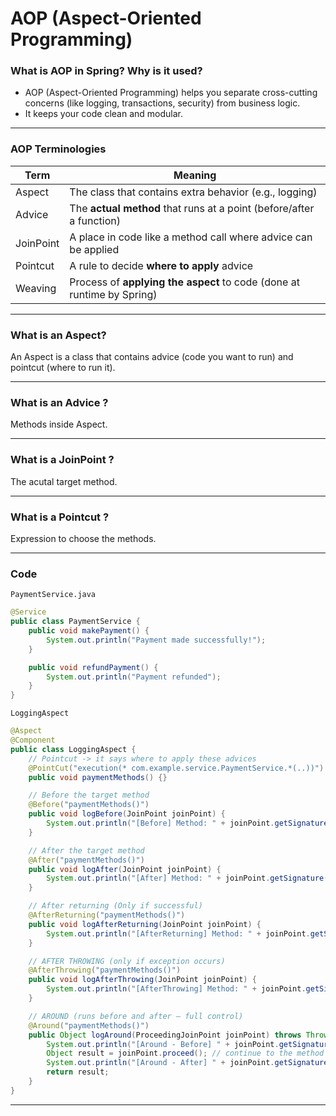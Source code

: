 # AOP (Aspect-Oriented Programming)

### What is AOP in Spring? Why is it used?  
- AOP (Aspect-Oriented Programming) helps you separate cross-cutting concerns (like logging, transactions, security) from business logic.
- It keeps your code clean and modular.

---

### AOP Terminologies
| Term      | Meaning                                                                |
| --------- | ---------------------------------------------------------------------- |
| Aspect    | The class that contains extra behavior (e.g., logging)                 |
| Advice    | The **actual method** that runs at a point (before/after a function)   |
| JoinPoint | A place in code like a method call where advice can be applied         |
| Pointcut  | A rule to decide **where to apply** advice                             |
| Weaving   | Process of **applying the aspect** to code (done at runtime by Spring) |

---

### What is an Aspect?
An Aspect is a class that contains advice (code you want to run) and pointcut (where to run it).

---

### What is an Advice ?
Methods inside Aspect.

---

### What is a JoinPoint ?
The acutal target method.

--- 

### What is a Pointcut ?
Expression to choose the methods.

---

### Code

`PaymentService.java`

```java
@Service
public class PaymentService { 
    public void makePayment() {
        System.out.println("Payment made successfully!");
    }

    public void refundPayment() {
        System.out.println("Payment refunded");
    }
}
```

`LoggingAspect`
```java
@Aspect
@Component
public class LoggingAspect {
    // Pointcut -> it says where to apply these advices
    @PointCut("execution(* com.example.service.PaymentService.*(..))")
    public void paymentMethods() {}

    // Before the target method
    @Before("paymentMethods()")
    public void logBefore(JoinPoint joinPoint) {
        System.out.println("[Before] Method: " + joinPoint.getSignature().getName());
    }

    // After the target method
    @After("paymentMethods()")
    public void logAfter(JoinPoint joinPoint) {
        System.out.println("[After] Method: " + joinPoint.getSignature().getName());
    }

    // After returning (Only if successful)
    @AfterReturning("paymentMethods()")
    public void logAfterReturning(JoinPoint joinPoint) {
        System.out.println("[AfterReturning] Method: " + joinPoint.getSignature().getName());
    }

    // AFTER THROWING (only if exception occurs)
    @AfterThrowing("paymentMethods()")
    public void logAfterThrowing(JoinPoint joinPoint) {
        System.out.println("[AfterThrowing] Method: " + joinPoint.getSignature().getName());
    }

    // AROUND (runs before and after — full control)
    @Around("paymentMethods()")
    public Object logAround(ProceedingJoinPoint joinPoint) throws Throwable {
        System.out.println("[Around - Before] " + joinPoint.getSignature().getName());
        Object result = joinPoint.proceed(); // continue to the method
        System.out.println("[Around - After] " + joinPoint.getSignature().getName());
        return result;
    }
}

````

---